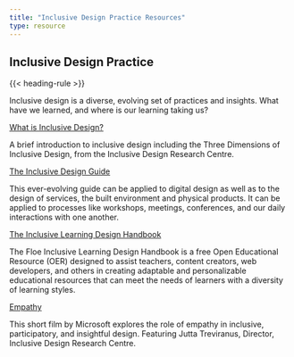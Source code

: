 ```yaml
---
title: "Inclusive Design Practice Resources"
type: resource
---
```

## Inclusive Design Practice

{{< heading-rule >}}

<p class="resource-intro">Inclusive design is a diverse, evolving set of practices and insights. What have we learned, and where is our learning taking us?</p>

<p class="resource-title"><a href="http://idrc.ocadu.ca/about-the-idrc/49-resources/online-resources/articles-and-papers/443-whatisinclusivedesign">What is Inclusive Design?</a></p>
<p class="resource-description">A brief introduction to inclusive design including the Three Dimensions of Inclusive Design, from the Inclusive Design Research Centre.</p>

<p class="resource-title"><a href="https://guide.inclusivedesign.ca/" name="inclusive-design-guide">The Inclusive Design Guide</a></p>
<p class="resource-description">This ever-evolving guide can be applied to digital design as well as to the design of services, the built environment and physical products. It can be applied to processes like workshops, meetings, conferences, and our daily interactions with one another.</p>

<p class="resource-title"><a href="https://handbook.floeproject.org/">The Inclusive Learning Design Handbook</a></p>
<p class="resource-description">The Floe Inclusive Learning Design Handbook is a free Open Educational Resource (OER) designed to assist teachers, content creators, web developers, and others in creating adaptable and personalizable educational resources that can meet the needs of learners with a diversity of learning styles.</p>

<p class="resource-title"><a href="https://www.microsoft.com/videoplayer/embed/c5d513b5-d98b-4cf0-bb01-ce67aeb61f63?autoplay=true&loop=false&market=en-us&playFullScreen=true">Empathy</a></p>
<p class="resource-description">This short film by Microsoft explores the role of empathy in inclusive, participatory, and insightful design. Featuring Jutta Treviranus, Director, Inclusive Design Research Centre.</p>
